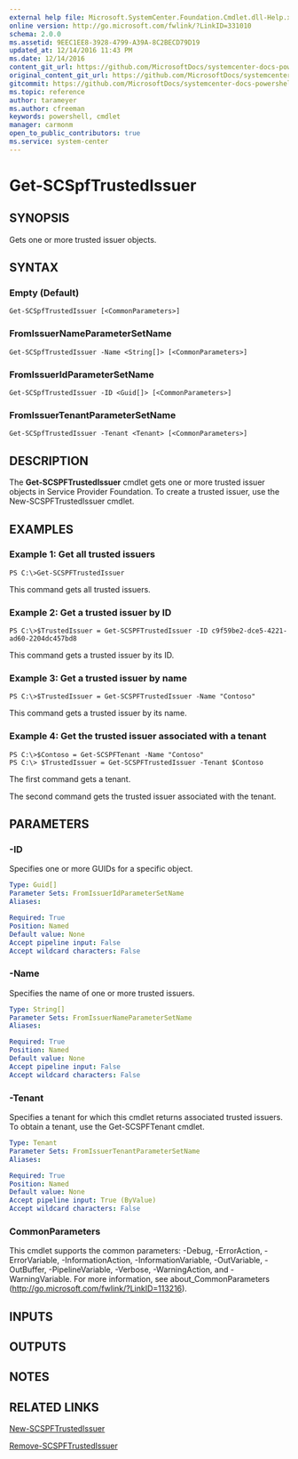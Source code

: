 ```yaml
---
external help file: Microsoft.SystemCenter.Foundation.Cmdlet.dll-Help.xml
online version: http://go.microsoft.com/fwlink/?LinkID=331010
schema: 2.0.0
ms.assetid: 9EEC1EE8-3928-4799-A39A-8C2BECD79D19
updated_at: 12/14/2016 11:43 PM
ms.date: 12/14/2016
content_git_url: https://github.com/MicrosoftDocs/systemcenter-docs-powershell/blob/master/systemcenter-cmdlets/SystemCenter2016/ServiceProviderFoundation/v1.0/Get-SCSPFTrustedIssuer.md
original_content_git_url: https://github.com/MicrosoftDocs/systemcenter-docs-powershell/blob/master/systemcenter-cmdlets/SystemCenter2016/ServiceProviderFoundation/v1.0/Get-SCSPFTrustedIssuer.md
gitcommit: https://github.com/MicrosoftDocs/systemcenter-docs-powershell/blob/96cd9bd2780eb6b78c540fa00d3b8a4313e3ed40/systemcenter-cmdlets/SystemCenter2016/ServiceProviderFoundation/v1.0/Get-SCSPFTrustedIssuer.md
ms.topic: reference
author: tarameyer
ms.author: cfreeman
keywords: powershell, cmdlet
manager: carmonm
open_to_public_contributors: true
ms.service: system-center
---
```


# Get-SCSpfTrustedIssuer

## SYNOPSIS
Gets one or more trusted issuer objects.

## SYNTAX

### Empty (Default)
```
Get-SCSpfTrustedIssuer [<CommonParameters>]
```

### FromIssuerNameParameterSetName
```
Get-SCSpfTrustedIssuer -Name <String[]> [<CommonParameters>]
```

### FromIssuerIdParameterSetName
```
Get-SCSpfTrustedIssuer -ID <Guid[]> [<CommonParameters>]
```

### FromIssuerTenantParameterSetName
```
Get-SCSpfTrustedIssuer -Tenant <Tenant> [<CommonParameters>]
```

## DESCRIPTION
The **Get-SCSPFTrustedIssuer** cmdlet gets one or more trusted issuer objects in Service Provider Foundation.
To create a trusted issuer, use the New-SCSPFTrustedIssuer cmdlet.

## EXAMPLES

### Example 1: Get all trusted issuers
```
PS C:\>Get-SCSPFTrustedIssuer
```

This command gets all trusted issuers.

### Example 2: Get a trusted issuer by ID
```
PS C:\>$TrustedIssuer = Get-SCSPFTrustedIssuer -ID c9f59be2-dce5-4221-ad60-2204dc457bd8
```

This command gets a trusted issuer by its ID.

### Example 3: Get a trusted issuer by name
```
PS C:\>$TrustedIssuer = Get-SCSPFTrustedIssuer -Name "Contoso"
```

This command gets a trusted issuer by its name.

### Example 4: Get the trusted issuer associated with a tenant
```
PS C:\>$Contoso = Get-SCSPFTenant -Name "Contoso"
PS C:\> $TrustedIssuer = Get-SCSPFTrustedIssuer -Tenant $Contoso
```

The first command gets a tenant.

The second command gets the trusted issuer associated with the tenant.

## PARAMETERS

### -ID
Specifies one or more GUIDs for a specific object.

```yaml
Type: Guid[]
Parameter Sets: FromIssuerIdParameterSetName
Aliases: 

Required: True
Position: Named
Default value: None
Accept pipeline input: False
Accept wildcard characters: False
```

### -Name
Specifies the name of one or more trusted issuers.

```yaml
Type: String[]
Parameter Sets: FromIssuerNameParameterSetName
Aliases: 

Required: True
Position: Named
Default value: None
Accept pipeline input: False
Accept wildcard characters: False
```

### -Tenant
Specifies a tenant for which this cmdlet returns associated trusted issuers.
To obtain a tenant, use the Get-SCSPFTenant cmdlet.

```yaml
Type: Tenant
Parameter Sets: FromIssuerTenantParameterSetName
Aliases: 

Required: True
Position: Named
Default value: None
Accept pipeline input: True (ByValue)
Accept wildcard characters: False
```

### CommonParameters
This cmdlet supports the common parameters: -Debug, -ErrorAction, -ErrorVariable, -InformationAction, -InformationVariable, -OutVariable, -OutBuffer, -PipelineVariable, -Verbose, -WarningAction, and -WarningVariable. For more information, see about_CommonParameters (http://go.microsoft.com/fwlink/?LinkID=113216).

## INPUTS

## OUTPUTS

## NOTES

## RELATED LINKS

[New-SCSPFTrustedIssuer](xref:SystemCenter2016/ServiceProviderFoundation/v1.0/New-SCSPFTrustedIssuer.md)

[Remove-SCSPFTrustedIssuer](xref:SystemCenter2016/ServiceProviderFoundation/v1.0/Remove-SCSPFTrustedIssuer.md)

